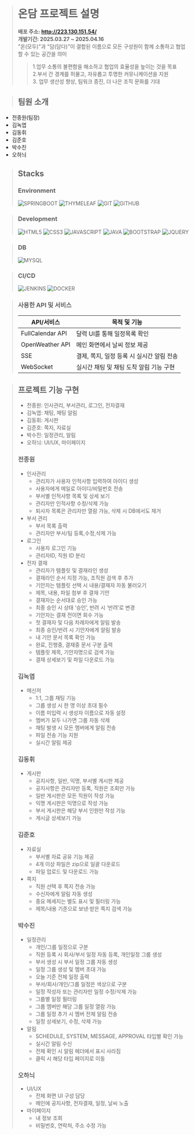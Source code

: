 > # 온담 프로젝트 설명
> **배포 주소: http://223.130.151.54/** <br/> **개발기간: 2025.03.27 ~ 2025.04.16**<br/>
> "온(모두)"과 "담(담다)"이 결합된 이름으로 모든 구성원이 함께 소통하고 협업할 수 있는 공간을 의미
> 
> >1.업무 소통의 불편함을 해소하고 협업의 효율성을 높이는 것을 목표<br/>
> >2.부서 간 경계를 허물고, 자유롭고 투명한 커뮤니케이션을 지원<br/>
> >3. 업무 생산성 향상, 팀워크 증진, 더 나은 조직 문화를 기대<br/>

> ## 팀원 소개
- 전종원(팀장)
- 김녹엽
- 김동휘
- 김준호
- 박수진
- 오하늬

> ## Stacks
>### Environment
>![SPRINGBOOT](https://img.shields.io/badge/springboot-6DB33F?style=for-the-badge&logo=springboot&logoColor=white)
>![THYMELEAF](https://img.shields.io/badge/thymeleaf-005F0F?style=for-the-badge&logo=thymeleaf&logoColor=white)
>![GIT](https://img.shields.io/badge/git-F05032?style=for-the-badge&logo=git&logoColor=white)
>![GITHUB](https://img.shields.io/badge/github-181717?style=for-the-badge&logo=github&logoColor=white)

>### Development
>![HTML5](https://img.shields.io/badge/html5-E34F26?style=for-the-badge&logo=html5&logoColor=white)
>![CSS3](https://img.shields.io/badge/css3-1572B6?style=for-the-badge&logo=css3&logoColor=white)
>![JAVASCRIPT](https://img.shields.io/badge/javascript-F7DF1E?style=for-the-badge&logo=javascript&logoColor=white)
>![JAVA](https://img.shields.io/badge/java-FF7800?style=for-the-badge&logo=java&logoColor=white)
>![BOOTSTRAP](https://img.shields.io/badge/bootstrap-7952B3?style=for-the-badge&logo=bootstrap&logoColor=white)
>![JQUERY](https://img.shields.io/badge/jquery-0769AD?style=for-the-badge&logo=jquery&logoColor=white)

>### DB
>![MYSQL](https://img.shields.io/badge/mysql-4479A1?style=for-the-badge&logo=mysql&logoColor=white)

>### CI/CD
>![JENKINS](https://img.shields.io/badge/jenkins-D24939?style=for-the-badge&logo=jenkins&logoColor=white)
>![DOCKER](https://img.shields.io/badge/docker-2496ED?style=for-the-badge&logo=docker&logoColor=white)

>### 사용한 API 및 서비스
>| API/서비스 | 목적 및 기능 |
>|------|------|
>| FullCalendar API | 달력 UI를 통해 일정목록 확인 |
>| OpenWeather API | 메인 화면에서 날씨 정보 제공 |
>| SSE | 결제, 쪽지, 일정 등록 시 실시간 알림 전송 |
>| WebSocket | 실시간 채팅 및 채팅 도착 알림 기능 구현 |

> ## 프로젝트 기능 구현
> - 전종원: 인사관리, 부서관리, 로그인, 전자결재
> - 김녹엽: 채팅, 채팅 알림
> - 김동휘: 게시판
> - 김준호: 쪽지, 자료실
> - 박수진: 일정관리, 알림
> - 오하늬: UI/UX, 마이페이지
> ### 전종원
> - 인사관리
>   - 관리자가 사용자 인적사항 입력하여 아이디 생성
>   - 사용자에게 메일로 아이디/비밀번호 전송
>   - 부서별 인적사항 목록 및 상세 보기
>   - 관리자만 인적사항 수정/삭제 가능
>   - 퇴사자 목록은 관리자만 열람 가능, 삭제 시 DB에서도 제거
> - 부서 관리
>   - 부서 목록 출력
>   - 관리자만 부서/팀 등록,수정,삭제 가능
> - 로그인
>   - 사용자 로그인 기능
>   - 관리자ID, 직원 ID 분리
> - 전자 결재
>    - 관리자가 템플릿 및 결재라인 생성
>    - 결재라인 순서 지정 가능, 조직원 검색 후 추가
>    - 기안자는 템플릿 선택 시 내용/결재자 자동 불러오기
>    - 제목, 내용, 파일 첨부 후 결재 기안
>    - 결재자는 순서대로 승인 가능
>    - 최종 승인 시 상태 ‘승인’, 반려 시 ‘반려’로 변경
>    - 기안자는 결재 전이면 회수 가능
>    - 첫 결재자 및 다음 차례자에게 알림 발송
>    - 최종 승인/반려 시 기안자에게 알림 발송
>    - 내 기안 문서 목록 확인 가능
>    - 완료, 진행중, 결재중 문서 구분 출력
>    - 템플릿 제목, 기안자명으로 검색 가능
>    - 결재 상세보기 및 파일 다운로드 가능
> ### 김녹엽
> - 메신저
>    - 1:1, 그룹 채팅 기능
>    - 그룹 생성 시 한 명 이상 초대 필수
>    - 이름 미입력 시 생성자 이름으로 자동 설정
>    - 멤버가 모두 나가면 그룹 자동 삭제
>    - 채팅 발생 시 모든 멤버에게 알림 전송
>    - 파일 전송 기능 지원
>    - 실시간 알림 제공
> ### 김동휘
> - 게시판
>   - 공지사항, 일반, 익명, 부서별 게시판 제공
>   - 공지사항은 관리자만 등록, 직원은 조회만 가능
>   - 일반 게시판은 모든 직원이 작성 가능
>   - 익명 게시판은 익명으로 작성 가능
>   - 부서 게시판은 해당 부서 인원만 작성 가능
>   - 게시글 상세보기 가능
> ### 김준호
> - 자료실
>    - 부서별 자료 공유 기능 제공
>    - 4개 이상 파일은 zip으로 일괄 다운로드
>    - 파일 업로드 및 다운로드 가능
> - 쪽지
>    - 직원 선택 후 쪽지 전송 가능
>    - 수신자에게 알림 자동 생성
>    - 중요 메세지는 별도 표시 및 필터링 가능
>    - 제목/내용 기준으로 보낸·받은 쪽지 검색 가능
> ### 박수진
> - 일정관리
>    - 개인/그룹 일정으로 구분
>    - 직원 등록 시 회사/부서 일정 자동 등록, 개인일정 그룹 생성
>    - 부서 생성 시 부서 일정 그룹 자동 생성
>    - 일정 그룹 생성 및 멤버 초대 가능
>    - 오늘 기준 전체 일정 출력
>    - 부서/회사/개인/그룹 일정은 색상으로 구분
>    - 일정 작성자 또는 관리자만 일정 수정/삭제 가능
>    - 그룹별 일정 필터링
>    - 그룹 멤버만 해당 그룹 일정 열람 가능
>    - 그룹 일정 추가 시 멤버 전체 알림 전송
>    - 일정 상세보기, 수정, 삭제 가능
> - 알림
>    - SCHEDULE, SYSTEM, MESSAGE, APPROVAL 타입별 확인 가능
>    - 실시간 알림 수신
>    - 전체 확인 시 알림 헤더에서 표시 사라짐
>    - 클릭 시 해당 타입 페이지로 이동
> ### 오하늬
> - UI/UX
>    - 전체 화면 UI 구성 담당
>    - 메인에 공지사항, 전자결재, 일정, 날씨 노출
> - 마이페이지
>    - 내 정보 조회
>    - 비밀번호, 연락처, 주소 수정 가능
